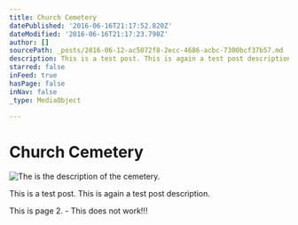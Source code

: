 ```yaml
---
title: Church Cemetery
datePublished: '2016-06-16T21:17:52.820Z'
dateModified: '2016-06-16T21:17:23.790Z'
author: []
sourcePath: _posts/2016-06-12-ac5072f8-2ecc-4686-acbc-7300bcf37b57.md
description: This is a test post. This is again a test post description.
starred: false
inFeed: true
hasPage: false
inNav: false
_type: MediaObject

---
```

# Church Cemetery
![The is the description of the cemetery.](https://the-grid-user-content.s3-us-west-2.amazonaws.com/2f43db4e-e59c-4e40-9596-d083bae50c0a.jpg)

This is a test post. This is again a test post description.

This is page 2\. - This does not work!!!